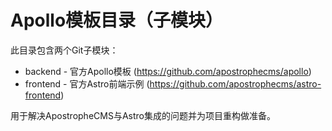 # Apollo模板目录（子模块）

此目录包含两个Git子模块：

* backend - 官方Apollo模板 (https://github.com/apostrophecms/apollo)
* frontend - 官方Astro前端示例 (https://github.com/apostrophecms/astro-frontend)

用于解决ApostropheCMS与Astro集成的问题并为项目重构做准备。
